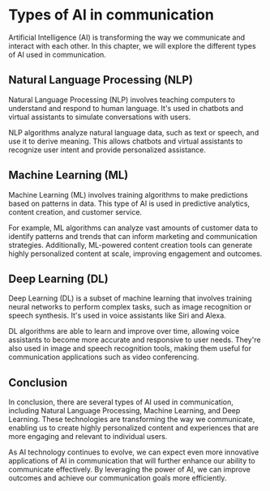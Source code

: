 Types of AI in communication
==========================================================================

Artificial Intelligence (AI) is transforming the way we communicate and interact with each other. In this chapter, we will explore the different types of AI used in communication.

Natural Language Processing (NLP)
---------------------------------

Natural Language Processing (NLP) involves teaching computers to understand and respond to human language. It's used in chatbots and virtual assistants to simulate conversations with users.

NLP algorithms analyze natural language data, such as text or speech, and use it to derive meaning. This allows chatbots and virtual assistants to recognize user intent and provide personalized assistance.

Machine Learning (ML)
---------------------

Machine Learning (ML) involves training algorithms to make predictions based on patterns in data. This type of AI is used in predictive analytics, content creation, and customer service.

For example, ML algorithms can analyze vast amounts of customer data to identify patterns and trends that can inform marketing and communication strategies. Additionally, ML-powered content creation tools can generate highly personalized content at scale, improving engagement and outcomes.

Deep Learning (DL)
------------------

Deep Learning (DL) is a subset of machine learning that involves training neural networks to perform complex tasks, such as image recognition or speech synthesis. It's used in voice assistants like Siri and Alexa.

DL algorithms are able to learn and improve over time, allowing voice assistants to become more accurate and responsive to user needs. They're also used in image and speech recognition tools, making them useful for communication applications such as video conferencing.

Conclusion
----------

In conclusion, there are several types of AI used in communication, including Natural Language Processing, Machine Learning, and Deep Learning. These technologies are transforming the way we communicate, enabling us to create highly personalized content and experiences that are more engaging and relevant to individual users.

As AI technology continues to evolve, we can expect even more innovative applications of AI in communication that will further enhance our ability to communicate effectively. By leveraging the power of AI, we can improve outcomes and achieve our communication goals more efficiently.
